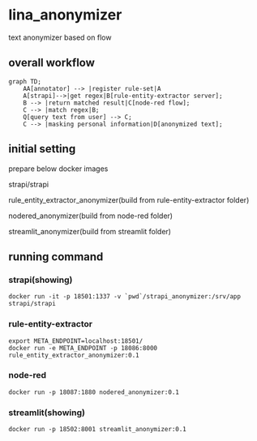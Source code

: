 # lina_anonymizer
text anonymizer based on flow

## overall workflow
```mermaid
graph TD;
    AA[annotator] --> |register rule-set|A
    A[strapi]-->|get regex|B[rule-entity-extractor server];
    B --> |return matched result|C[node-red flow];
    C --> |match regex|B;
    Q[query text from user] --> C;
    C --> |masking personal information|D[anonymized text];
```

## initial setting
prepare below docker images

strapi/strapi

rule_entity_extractor_anonymizer(build from rule-entity-extractor folder)

nodered_anonymizer(build from node-red folder)

streamlit_anonymizer(build from streamlit folder)

## running command

### strapi(showing)
	docker run -it -p 18501:1337 -v `pwd`/strapi_anonymizer:/srv/app strapi/strapi

### rule-entity-extractor
    export META_ENDPOINT=localhost:18501/
    docker run -e META_ENDPOINT -p 18086:8000 rule_entity_extractor_anonymizer:0.1 
    
### node-red
    docker run -p 18087:1880 nodered_anonymizer:0.1

### streamlit(showing)
    docker run -p 18502:8001 streamlit_anonymizer:0.1

